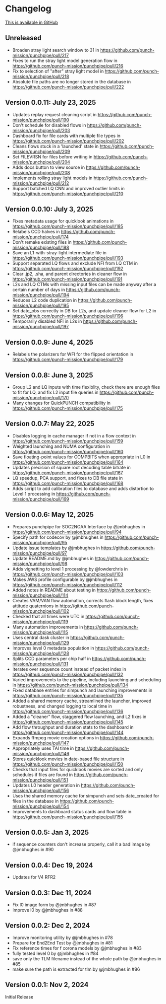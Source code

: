 # Changelog

[This is available in GitHub](https://github.com/punch-mission/punchpipe/releases)

## Unreleased

* Broaden stray light search window to 31 in https://github.com/punch-mission/punchpipe/pull/217
* Fixes to run the stray light model generation flow in https://github.com/punch-mission/punchpipe/pull/216
* Fix to selection of "after" stray light model in https://github.com/punch-mission/punchpipe/pull/218
* Absolute file paths are no longer stored in the database in https://github.com/punch-mission/punchpipe/pull/222

## Version 0.0.11: July 23, 2025

* Updates replay request cleaning script in https://github.com/punch-mission/punchpipe/pull/190
* Don't schedule for disabled flows in https://github.com/punch-mission/punchpipe/pull/203
* Dashboard fix for file cards with multiple file types in https://github.com/punch-mission/punchpipe/pull/202
* Cleans flows stuck in a 'launched' state in https://github.com/punch-mission/punchpipe/pull/209
* Set FILEVRSN for files before writing in https://github.com/punch-mission/punchpipe/pull/204
* Adds docs button to view source in https://github.com/punch-mission/punchpipe/pull/208
* Implements rolling stray light models in https://github.com/punch-mission/punchpipe/pull/212
* Support batched LQ CNN and improved outlier limits in https://github.com/punch-mission/punchpipe/pull/210

## Version 0.0.10: July 3, 2025

* Fixes metadata usage for quicklook animations in https://github.com/punch-mission/punchpipe/pull/185
* Relabels CCD halves in https://github.com/punch-mission/punchpipe/pull/174
* Don't remake existing files in https://github.com/punch-mission/punchpipe/pull/188
* Save an L1-with-stray-light intermediate file in https://github.com/punch-mission/punchpipe/pull/193
* Support separated LQ flows and exclude NFI from LQ CTM in https://github.com/punch-mission/punchpipe/pull/192
* Clear .jp2, .sha, and parent directories in cleaner flow in https://github.com/punch-mission/punchpipe/pull/191
* L2s and LQ CTMs with missing input files can be made anyway after a certain number of days in https://github.com/punch-mission/punchpipe/pull/194
* Reduces L2 code duplication in https://github.com/punch-mission/punchpipe/pull/195
* Set date_obs correctly in DB for L2s, and update cleaner flow for L2 in https://github.com/punch-mission/punchpipe/pull/196
* Temporarily disabled NFI in L2s in https://github.com/punch-mission/punchpipe/pull/197

## Version 0.0.9: June 4, 2025

* Relabels the polarizers for WFI for the flipped orientation in https://github.com/punch-mission/punchpipe/pull/179

## Version 0.0.8: June 3, 2025

* Group L2 and LQ inputs with time flexiblity, check there are enough files to fit for LQ, and fix L2 input file queries in https://github.com/punch-mission/punchpipe/pull/170
* Many changes for QuickPUNCH compatibility in https://github.com/punch-mission/punchpipe/pull/175

## Version 0.0.7: May 22, 2025

* Disables logging in cache manager if not in a flow context in https://github.com/punch-mission/punchpipe/pull/159
* Weighted launching and NUMA configuration in https://github.com/punch-mission/punchpipe/pull/160
* Save floating-point values for COMPBITS when appropriate in L0 in https://github.com/punch-mission/punchpipe/pull/164
* Updates precision of square root decoding table bitrate in https://github.com/punch-mission/punchpipe/pull/167
* LQ speedup, PCA support, and fixes to DB file state in https://github.com/punch-mission/punchpipe/pull/168
* Adds script to add calibration files to database and adds distortion to Level 1 processing in https://github.com/punch-mission/punchpipe/pull/169

## Version 0.0.6: May 12, 2025

* Prepares punchpipe for SOC2NOAA Interface by @jmbhughes in https://github.com/punch-mission/punchpipe/pull/94
* Specify path for codecov by @jmbhughes in https://github.com/punch-mission/punchpipe/pull/95
* Update issue templates by @jmbhughes in https://github.com/punch-mission/punchpipe/pull/97
* Update README.md by @jmbhughes in https://github.com/punch-mission/punchpipe/pull/98
* Adds vignetting to level 1 processing by @lowderchris in https://github.com/punch-mission/punchpipe/pull/103
* Makes AWS profile configurable by @jmbhughes in https://github.com/punch-mission/punchpipe/pull/112
* Added notes in README about testing in https://github.com/punch-mission/punchpipe/pull/114
* Creates VAM/VAN flow automation, corrects flash block length, fixes attitude quaternions in https://github.com/punch-mission/punchpipe/pull/102
* Checked that all times were UTC in https://github.com/punch-mission/punchpipe/pull/119
* Many automation improvements in https://github.com/punch-mission/punchpipe/pull/115
* Uses central dask cluster in https://github.com/punch-mission/punchpipe/pull/129
* Improves level 0 metadata population in https://github.com/punch-mission/punchpipe/pull/128
* Splits CCD parameters per chip half in https://github.com/punch-mission/punchpipe/pull/131
* Iterates over sequence count instead of packet index in https://github.com/punch-mission/punchpipe/pull/132
* Varied improvements to the pipeline, including launching and scheduling in https://github.com/punch-mission/punchpipe/pull/134
* Fixed database entries for simpunch and launching improvements in https://github.com/punch-mission/punchpipe/pull/135
* Added a shared memory cache, streamlined the launcher, improved robustness, and changed logging to local time in https://github.com/punch-mission/punchpipe/pull/136
* Added a "cleaner" flow, staggered flow launching, and L2 fixes in https://github.com/punch-mission/punchpipe/pull/145
* Add flow throughput and duration stats to the dashboard in https://github.com/punch-mission/punchpipe/pull/144
* Expands ffmpeg movie creation options in https://github.com/punch-mission/punchpipe/pull/147
* Appropriately uses TAI time in https://github.com/punch-mission/punchpipe/pull/146
* Stores quicklook movies in date-based file structure in https://github.com/punch-mission/punchpipe/pull/150
* Checks that input files for quicklook movies are sorted and only schedules if files are found in https://github.com/punch-mission/punchpipe/pull/151
* Updates L0 header generation in https://github.com/punch-mission/punchpipe/pull/156
* Uses the shared memory cache for simpunch and sets date_created for files in the database in https://github.com/punch-mission/punchpipe/pull/154
* Improvements to dashboard status cards and flow table in https://github.com/punch-mission/punchpipe/pull/155

## Version 0.0.5: Jan 3, 2025

- if sequence counters don't increase properly, call it a bad image by @jmbhughes in #90

## Version 0.0.4: Dec 19, 2024

- Updates for V4 RFR2

## Version 0.0.3: Dec 11, 2024

- Fix l0 image form by @jmbhughes in #87
- Improve l0 by @jmbhughes in #88

## Version 0.0.2: Dec 2, 2024

- Improve monitoring utility by @jmbhughes in #78
- Prepare for End2End Test by @jmbhughes in #81
- Fix reference times for f corona models by @jmbhughes in #83
- fully tested level 0 by @jmbhughes in #84
- save only the TLM filename instead of the whole path by @jmbhughes in #85
- make sure the path is extracted for tlm by @jmbhughes in #86

## Version 0.0.1: Nov 2, 2024

Initial Release
